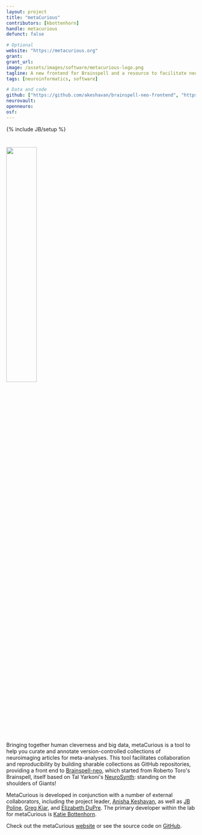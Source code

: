 ```yaml
---
layout: project
title: "metaCurious"
contributors: [kbottenhorn]
handle: metacurious
defunct: false

# Optional
website: "https://metacurious.org"
grant:
grant_url:
image: /assets/images/software/metacurious-logo.png
tagline: A new frontend for Brainspell and a resource to facilitate neuroimaging meta-analysis.
tags: [neuroinformatics, software]

# Data and code
github: ["https://github.com/akeshavan/brainspell-neo-frontend", "https://github.com/OpenNeuroLab/brainspell-neo"]
neurovault:
openneuro:
osf:
---
```

{% include JB/setup %}

# <img src="/assets/images/software/metacurious-banner.png" width="40%">
Bringing together human cleverness and big data, metaCurious is a tool to help you curate and annotate version-controlled collections of neuroimaging articles for meta-analyses. This tool facilitates collaboration and reproducibility by building sharable collections as GitHub repositories, providing a front end to [Brainspell-neo](https://brainspell.herokuapp.com), which started from Roberto Toro's Brainspell, itself based on Tal Yarkoni's [NeuroSynth](http://neurosynth.org): standing on the shoulders of Giants!

MetaCurious is developed in conjunction with a number of external collaborators, including the project leader, [Anisha Keshavan](https://github.com/akeshavan), as well as [JB Poline](https://github.com/jbpoline), [Greg Kiar](https://github.com/gkiar), and [Elizabeth DuPre](https://github.com/emdupre). The primary developer within the lab for metaCurious is [Katie Bottenhorn](/team/bottenhorn-katherine).

Check out the metaCurious [website](https://metacurious.org/) or see the source code on [GitHub](https://github.com/akeshavan/brainspell-neo-frontend).
